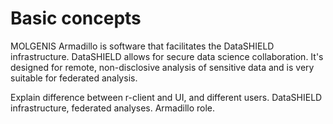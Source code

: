 # Basic concepts
MOLGENIS Armadillo is software that facilitates the DataSHIELD infrastructure. DataSHIELD allows for secure data science
collaboration. It's designed for remote, non-disclosive analysis of sensitive data and is very suitable for federated
analysis. 

Explain difference between r-client and UI, and different users. DataSHIELD infrastructure, federated analyses. Armadillo role.
